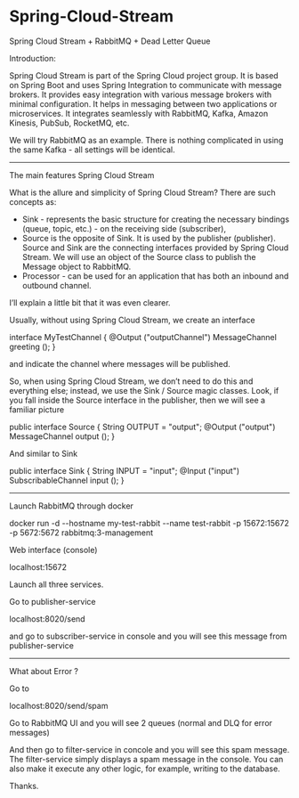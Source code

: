 # Spring-Cloud-Stream
Spring Cloud Stream + RabbitMQ + Dead Letter Queue

Introduction:

Spring Cloud Stream is part of the Spring Cloud project group.
It is based on Spring Boot and uses Spring Integration to communicate with message brokers.
It provides easy integration with various message brokers with minimal configuration.
It helps in messaging between two applications or microservices. It integrates seamlessly with RabbitMQ, Kafka, Amazon Kinesis, PubSub, RocketMQ, etc.

We will try RabbitMQ as an example.
There is nothing complicated in using the same Kafka - all settings will be identical.

___________________________________________________________________________________________________

The main features Spring Cloud Stream

What is the allure and simplicity of Spring Cloud Stream?
There are such concepts as:
- Sink - represents the basic structure for creating the necessary bindings (queue, topic, etc.) - on the receiving side (subscriber),
- Source is the opposite of Sink. It is used by the publisher (publisher).
Source and Sink are the connecting interfaces provided by Spring Cloud Stream.
We will use an object of the Source class to publish the Message object to RabbitMQ.
- Processor - can be used for an application that has both an inbound and outbound channel.

I’ll explain a little bit that it was even clearer.

Usually, without using Spring Cloud Stream, we create an interface

  interface MyTestChannel {
      @Output ("outputChannel")
      MessageChannel greeting ();
  }

and indicate the channel where messages will be published.

So, when using Spring Cloud Stream, we don’t need to do this and everything else; instead, we use the Sink / Source magic classes.
Look, if you fall inside the Source interface in the publisher, then we will see a familiar picture

  public interface Source {
      String OUTPUT = "output";
      @Output ("output")
      MessageChannel output ();
  }

And similar to Sink

  public interface Sink {
      String INPUT = "input";
      @Input ("input")
      SubscribableChannel input ();
  }
___________________________________________________________________________________________________


Launch RabbitMQ through docker

  docker run -d --hostname my-test-rabbit --name test-rabbit -p 15672:15672 -p 5672:5672 rabbitmq:3-management

Web interface (console)

  localhost:15672
  
Launch all three services.

Go to publisher-service

  localhost:8020/send

and go to subscriber-service in console and you will see this message from publisher-service

___________________________________________________________________________________________________

What about Error ?

Go to

  localhost:8020/send/spam

Go to RabbitMQ UI and you will see 2 queues (normal and DLQ for error messages)

And then go to filter-service in concole and you will see this spam message.
The filter-service simply displays a spam message in the console. You can also make it execute any other logic, for example, writing to the database.

Thanks.
